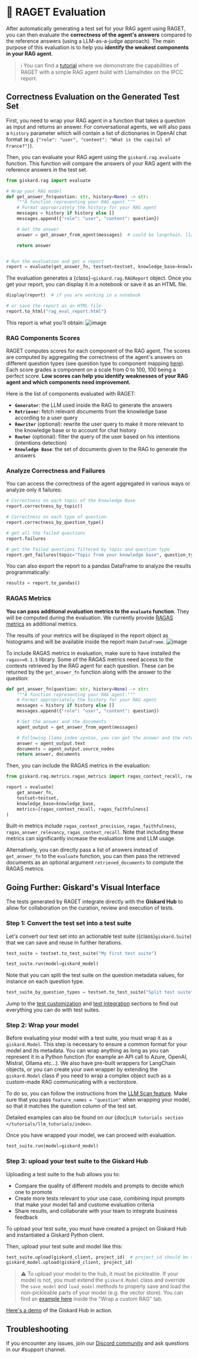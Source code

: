 # 🥇 RAGET Evaluation

After automatically generating a test set for your RAG agent using RAGET, you can then evaluate the **correctness 
of the agent's answers** compared to the reference answers (using a LLM-as-a-judge approach). The main purpose
of this evaluation is to help you **identify the weakest components in your RAG agent**.

> ℹ️ You can find a [tutorial](../../../reference/notebooks/RAGET.ipynb) where we demonstrate the capabilities of RAGET
> with a simple RAG agent build with LlamaIndex
> on the IPCC report.

## Correctness Evaluation on the Generated Test Set

First, you need to wrap your RAG agent in a function that takes a question as input and returns an answer. For
conversational agents, we will also pass a `history` parameter which will contain a list of dictionaries in OpenAI chat
format (e.g. `{"role": "user", "content": "What is the capital of France?"}`).

Then, you can evaluate your RAG agent using the `giskard.rag.evaluate` function. This function will compare the answers
of your RAG agent with the reference answers in the test set.

```python
from giskard.rag import evaluate

# Wrap your RAG model
def get_answer_fn(question: str, history=None) -> str:
    """A function representing your RAG agent."""
    # Format appropriately the history for your RAG agent
    messages = history if history else []
    messages.append({"role": "user", "content": question})

    # Get the answer
    answer = get_answer_from_agent(messages)  # could be langchain, llama_index, etc.

    return answer


# Run the evaluation and get a report
report = evaluate(get_answer_fn, testset=testset, knowledge_base=knowledge_base)
```

The evaluation generates a {class}`~giskard.rag.RAGReport` object. Once you get your report, you can display it in a
notebook or save it as an HTML file.

```python
display(report)  # if you are working in a notebook

# or save the report as an HTML file
report.to_html("rag_eval_report.html")
```

This report is what you'll obtain:
![image](../../../_static/raget.png)


### RAG Components Scores

RAGET computes scores for each component of the RAG agent. The scores are computed by aggregating the correctness 
of the agent's answers on different question types (see question type to component mapping [here](q_types)). 
Each score grades a component on a scale from 0 to 100, 100 being a perfect score. **Low scores can help you identify 
weaknesses of your RAG agent and which components need improvement.**

Here is the list of components evaluated with RAGET:
- **`Generator`**: the LLM used inside the RAG to generate the answers
- **`Retriever`**: fetch relevant documents from the knowledge base according to a user query
- **`Rewriter`** (optional): rewrite the user query to make it more relevant to the knowledge base or to account for chat history
- **`Router`** (optional): filter the query of the user based on his intentions (intentions detection)
- **`Knowledge Base`**: the set of documents given to the RAG to generate the answers


### Analyze Correctness and Failures

You can access the correctness of the agent aggregated in various ways or analyze only it failures: 

```python
# Correctness on each topic of the Knowledge Base
report.correctness_by_topic()

# Correctness on each type of question
report.correctness_by_question_type()

# get all the failed questions
report.failures

# get the failed questions filtered by topic and question type
report.get_failures(topic="Topic from your knowledge base", question_type="simple")
```

You can also export the report to a pandas DataFrame to analyze the results programmatically:

```python
results = report.to_pandas()
```

### RAGAS Metrics

**You can pass additional evaluation metrics to the `evaluate` function**. They will be computed during the evaluation. 
We currently provide [RAGAS metrics](https://docs.ragas.io/en/latest/concepts/metrics/index.html) as additional metrics.

The results of your metrics will be displayed in the report object as histograms and will be available inside the report main `DataFrame`. 
![image](../../../_static/ragas_metrics.png)

To include RAGAS metrics in evaluation, make sure to have installed the `ragas>=0.1.5` library. Some of the RAGAS metrics need access to the contexts retrieved by the RAG agent for each question. These can be returned by the `get_answer_fn` function along with the answer to the question: 

```python
def get_answer_fn(question: str, history=None) -> str:
    """A function representing your RAG agent."""
    # Format appropriately the history for your RAG agent
    messages = history if history else []
    messages.append({"role": "user", "content": question})

    # Get the answer and the documents
    agent_output = get_answer_from_agent(messages)

    # Following llama_index syntax, you can get the answer and the retrieved documents
    answer = agent_output.text
    documents = agent_output.source_nodes
    return answer, documents
```

Then, you can include the RAGAS metrics in the evaluation:

```python
from giskard.rag.metrics.ragas_metrics import ragas_context_recall, ragas_faithfulness

report = evaluate(
    get_answer_fn,
    testset=testset,
    knowledge_base=knowledge_base,
    metrics=[ragas_context_recall, ragas_faithfulness]
)
```

Built-in metrics include `ragas_context_precision`, `ragas_faithfulness`, `ragas_answer_relevancy`,
`ragas_context_recall`. Note that including these metrics can significantly increase the evaluation time and LLM usage.

Alternatively, you can directly pass a list of answers instead of `get_answer_fn` to the `evaluate` function, you can then pass the retrieved documents as an optional argument `retrieved_documents` to compute the RAGAS metrics.



## Going Further: Giskard's Visual Interface 

The tests generated by RAGET integrate directly with the **Giskard Hub** to allow for collaboration on the curation, 
review and execution of tests.

### Step 1: Convert the test set into a test suite
Let's convert our test set into an actionable test suite ({class}`giskard.Suite`) that we can save and reuse in further iterations.

```python
test_suite = testset.to_test_suite("My first test suite")

test_suite.run(model=giskard_model)
```

Note that you can split the test suite on the question metadata values, for instance on each question type. 

```python
test_suite_by_question_types = testset.to_test_suite("Split test suite", slicing_metadata=["question_type"])
```

Jump to the [test customization](https://docs.giskard.ai/en/stable/open_source/customize_tests/index.html)
and [test integration](https://docs.giskard.ai/en/stable/open_source/integrate_tests/index.html) sections to find out
everything you can do with test suites.

### Step 2: Wrap your model
Before evaluating your model with a test suite, you must wrap it as a `giskard.Model`. This step is necessary to ensure a common format for your model and its metadata. You can wrap anything as long as you can represent it in a Python function (for example an API call to Azure, OpenAI, Mistral, Ollama etc...). We also have pre-built wrappers for LangChain objects, or you can create your own wrapper by extending the `giskard.Model` class if you need to wrap a complex object such as a custom-made RAG communicating with a vectorstore.

To do so, you can follow the instructions from
the [LLM Scan feature](../scan/scan_llm/index.rst#step-1-wrap-your-model). Make sure that you
pass `feature_names = "question"` when wrapping your model, so that it matches the question column of the test set.

Detailed examples can also be found on our {doc}`LLM tutorials section </tutorials/llm_tutorials/index>`.

Once you have wrapped your model, we can proceed with evaluation.

```python
test_suite.run(model=giskard_model)
```

### Step 3: upload your test suite to the Giskard Hub

Uploading a test suite to the hub allows you to:
* Compare the quality of different models and prompts to decide which one to promote
* Create more tests relevant to your use case, combining input prompts that make your model fail and custome evaluation criteria
* Share results, and collaborate with your team to integrate business feedback

To upload your test suite, you must have created a project on Giskard Hub and instantiated a Giskard Python client.

Then, upload your test suite and model like this:
```python
test_suite.upload(giskard_client, project_id)  # project_id should be the id of the Giskard project in which you want to upload your suite
giskard_model.upload(giskard_client, project_id)
```

> ⚠️ To upload your model to the hub, it must be pickleable. If your model is not, you must extend the `giskard.Model`
> class and override the `save_model` and `load_model` methods to properly save and load the non-pickleable parts of
> your
> model (e.g. the vector store). You can find an [example here](../scan/scan_llm/index.rst#step-1-wrap-your-model)
> inside
> the "Wrap a custom RAG" tab.

[Here's a demo](https://huggingface.co/spaces/giskardai/giskard) of the Giskard Hub in action.



## Troubleshooting
If you encounter any issues, join our [Discord community](https://discord.gg/fkv7CAr3FE) and ask questions in our #support channel.

